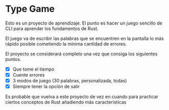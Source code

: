 # Type Game

Esto es un proyecto de aprendizaje. El punto es hacer un juego sencillo de CLI para aprender los fundamentos de Rust.

El juego va de escribir las palabras que se encuentren en la pantalla lo más rápido posible cometiendo la mínima cantidad de errores.

El proyecto se considerará completo una vez que consiga los siguientes puntos.

- [x] Que tome el tiempo 
- [x] Cuente errores
- [x] 3 modos de juego (30 palabras, personalizada, todas)
- [x] Siempre tener la opción de salir

Es probable que vuelva a este proyecto de vez en cuando para practicar ciertos conceptos de Rust añadiendo más características